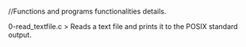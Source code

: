 //Functions and programs functionalities details.

0-read_textfile.c > Reads a text file and prints it to the POSIX standard output.
